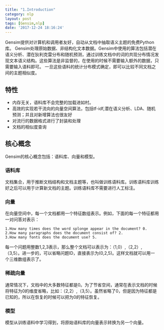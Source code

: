 ```yaml
---
title: "1.Introduction"
category: nlp
layout: post
tags: [Gensim,nlp]
date: '2017-12-24 18:16:24'
---
```

Gensim提供对计算机和调用者友好，自动从文档中抽取语义主题的免费Python库。
Gensim处理原始数据、非结构化文本数据。Gensim中使用的算法包括潜在语义分析、潜在狄利克雷分布和随机预测，通过训练文档中的词的共现分布情况发现文本语义结构。这些算法是非监督的，在使用的时候不需要输入额外的数据，只需要输入语料即可。
一旦这些语料的统计分布模式确定，即可以比较不同文档之间的主题相似度。

## 特性

- 内存无关，语料库不会完整的加载进如村。
- 高效的实现若干流向的向量空间算法，包括tf-idf,潜在语义分析、LDA、随机预测；并且对新增算法也很友好
- 对流行的数据格式进行了封装和处理
- 文档的相似度查询

## 核心概念
Gensim的核心概念包括：语料库、向量和模型。

### 语料库
文档集合，用于推断文档结构和文档主题等，也叫做训练语料库。训练语料库训练好之后可以用于计算新文档的主题。训练语料库不需要进行人工标注。

### 向量
在向量空间中，每一个文档都用一个特征数组表示。例如，下面的每一个特征都用一对问答对表示：
```
1.How many times does the word splonge appear in the document? 0.
2.How many paragraphs does the document consist of? 2.
3.How many fonts does the document use? 5.

```
每一个问题用整数1,2,3表示，那么整个文档可以表示为：（1,0）,（2,2）,（3,5）。进一步的，可以省略问题ID，直接表示为(0,2,5)。这样文档就可以用一个三维数组表示了。

### 稀疏向量
通常情况下，文档中的大多数特征都是0。为了节省空间，通常在表示文档的时候将特征为0的维度省略，比如：（2,2）,（3,5）。虽然省略了0，但是因为特征都是已知的，所以在恢复的时候可以把为0的特征恢复。
### 模型
模型从训练语料中学习得到，将原始语料库的向量表示转换为另一个向量。
